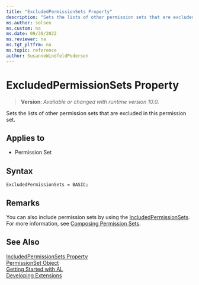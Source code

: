 ```yaml
---
title: "ExcludedPermissionSets Property"
description: "Sets the lists of other permission sets that are excluded in this permission set."
ms.author: solsen
ms.custom: na
ms.date: 09/30/2022
ms.reviewer: na
ms.tgt_pltfrm: na
ms.topic: reference
author: SusanneWindfeldPedersen
---
```

[//]: # (START>DO_NOT_EDIT)
[//]: # (IMPORTANT:Do not edit any of the content between here and the END>DO_NOT_EDIT.)
[//]: # (Any modifications should be made in the .xml files in the ModernDev repo.)
# ExcludedPermissionSets Property
> **Version**: _Available or changed with runtime version 10.0._

Sets the lists of other permission sets that are excluded in this permission set.

## Applies to
-   Permission Set

[//]: # (IMPORTANT: END>DO_NOT_EDIT)

## Syntax

```al
ExcludedPermissionSets = BASIC;
```


## Remarks

You can also include permission sets by using the [IncludedPermissionSets](devenv-includedpermissionsets-property.md). For more information, see [Composing Permission Sets](../devenv-permissionset-composing.md).

## See Also

[IncludedPermissionSets Property](devenv-includedpermissionsets-property.md)  
[PermissionSet Object](../devenv-permissionset-object.md)  
[Getting Started with AL](../devenv-get-started.md)  
[Developing Extensions](../devenv-dev-overview.md)  